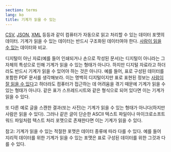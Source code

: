 ```yaml
---
section: terms
lang: ko
title: 기계가 읽을 수 있는
---
```


[CSV](../csv/), [JSON](../json/), [XML](../xml/) 등등과 같이 컴퓨터가 자동으로 읽고 처리할 수 있는 데이터 포맷의 데이터. 기계가 읽을 수 있는 데이터는 반드시 구조화된 데이터여야 한다. [사람이 읽을 수 있는](../human-readable/) 데이터와 비교.

디지털이 아닌 자료(예를 들어 인쇄되거나 손으로 작성된 문서)는 디지털이 아니라는 그 자체의 특성으로 인해 기계가 읽을 수 있는 형태가 아니다. 하지만 디지털 자료라고 하더라도 반드시 기계가 읽을 수 있어야 하는 것은 아니다. 예를 들어, 표로 구성된 데이터를 포함한 PDF 문서를 생각해보라. 이는 명백히 디지털이지만 표로 표현된 정보는 [사람이 잘 읽을 수 있다](../human-readable/)고 하더라도 컴퓨터가 접근하는 데 어려움을 겪기 때문에 기계가 읽을 수 있는 형태가 아니다. 같은 표가 스프레드시트와 같은 형식으로 되어 있다면 이는 기계가 읽을 수 있다.

또 다른 예로 글을 스캔한 결과(또는 사진)는 기계가 읽을 수 있는 형태가 아니다(하지만 사람은 읽을 수 있다). 그러나 같은 글이 단순한 ASCII 텍스트 파일이나 마이크로소프트 워드 파일처럼 텍스트 처리 포맷으로 존재한다면 이는 기계가 읽을 수 있다.

참고: 기계가 읽을 수 있는 적절한 포맷은 데이터 종류에 따라 다를 수 있다. 예를 들어 지리적 데이터를 위한 기계가 읽을 수 있는 포맷은 표로 구성된 데이터를 위한 그것과 다를 수 있다.
